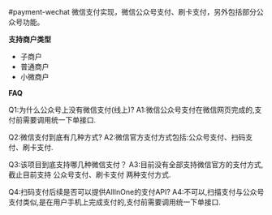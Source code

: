 #payment-wechat
微信支付实现，微信公众号支付、刷卡支付，另外包括部分公众号功能。

**支持商户类型**


- 子商户
- 普通商户
- 小微商户

 **FAQ** 
 
 Q1:为什么公众号上没有微信支付(线上)?
 A1:微信公众号支付在微信网页完成的,支付前需要调用统一下单接口.

 Q2:微信支付到底有几种方式?
 A2:微信官方支付方式包括:公众号支付、扫码支付、刷卡支付.

 Q3:该项目到底支持哪几种微信支付？
 A3:目前没有全部支持微信官方的支付方式,截止目前支持 公众号支付、刷卡支付 两种支付方式.

 Q4:扫码支付后续是否可以提供AllInOne的支付API?
 A4:不可以,扫描支付与公众号支付类似,是在用户手机上完成支付的,支付前需要调用统一下单接口.
